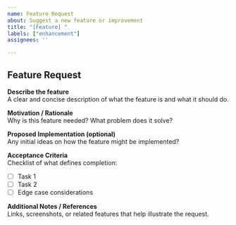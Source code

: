 ```yaml
---
name: Feature Request
about: Suggest a new feature or improvement
title: "[Feature] "
labels: ["enhancement"]
assignees: ''

---
```


## Feature Request

**Describe the feature**  
A clear and concise description of what the feature is and what it should do.

**Motivation / Rationale**  
Why is this feature needed? What problem does it solve?

**Proposed Implementation (optional)**  
Any initial ideas on how the feature might be implemented?

**Acceptance Criteria**  
Checklist of what defines completion:
- [ ] Task 1
- [ ] Task 2
- [ ] Edge case considerations

**Additional Notes / References**  
Links, screenshots, or related features that help illustrate the request.